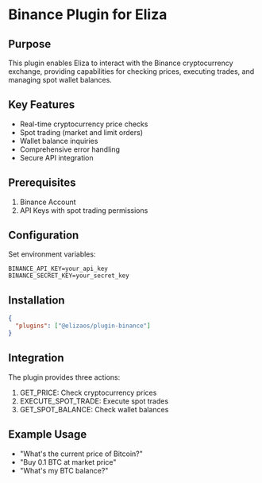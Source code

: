 # Binance Plugin for Eliza

## Purpose
This plugin enables Eliza to interact with the Binance cryptocurrency exchange, providing capabilities for checking prices, executing trades, and managing spot wallet balances.

## Key Features
- Real-time cryptocurrency price checks
- Spot trading (market and limit orders)
- Wallet balance inquiries
- Comprehensive error handling
- Secure API integration

## Prerequisites
1. Binance Account
2. API Keys with spot trading permissions

## Configuration
Set environment variables:
```env
BINANCE_API_KEY=your_api_key
BINANCE_SECRET_KEY=your_secret_key
```

## Installation
```json
{
  "plugins": ["@elizaos/plugin-binance"]
}
```

## Integration
The plugin provides three actions:
1. GET_PRICE: Check cryptocurrency prices
2. EXECUTE_SPOT_TRADE: Execute spot trades
3. GET_SPOT_BALANCE: Check wallet balances

## Example Usage
- "What's the current price of Bitcoin?"
- "Buy 0.1 BTC at market price"
- "What's my BTC balance?"
